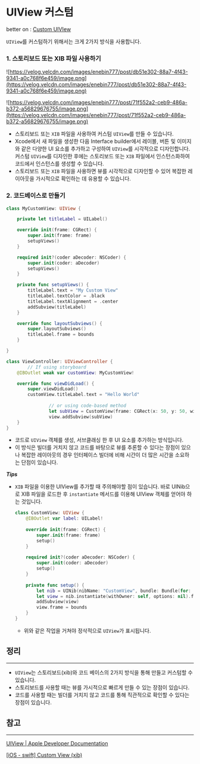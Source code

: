 # UIView 커스텀

better on : [Custom UIVIew](https://www.notion.so/enebin/Custom-UIView-971fcfa264784b4fbdb20d60168e7c8a?pvs=4)


`UIView`를 커스텀하기 위해서는 크게 2가지 방식을 사용합니다.

### 1. 스토리보드 또는 XIB 파일 사용하기

![https://velog.velcdn.com/images/enebin777/post/db51e302-88a7-4f43-9341-a0c768f6e459/image.png](https://velog.velcdn.com/images/enebin777/post/db51e302-88a7-4f43-9341-a0c768f6e459/image.png)

![https://velog.velcdn.com/images/enebin777/post/71f552a2-ceb9-486a-b372-a56829676755/image.png](https://velog.velcdn.com/images/enebin777/post/71f552a2-ceb9-486a-b372-a56829676755/image.png)

- 스토리보드 또는 `XIB` 파일을 사용하여 커스텀 `UIView`를 만들 수 있습니다.
- Xcode에서 새 파일을 생성한 다음 Interface builder에서 레이블, 버튼 및 이미지와 같은 다양한 UI 요소를 추가하고 구성하여 `UIView`를 시각적으로 디자인합니다. 커스텀 `UIView`를 디자인한 후에는 스토리보드 또는 `XIB` 파일에서 인스턴스화하여 코드에서 인스턴스를 생성할 수 있습니다.
- 스토리보드 또는 `XIB` 파일을 사용하면 뷰를 시각적으로 디자인할 수 있어 복잡한 레이아웃을 가시적으로 확인하는 데 유용할 수 있습니다.

### 2. 코드베이스로 만들기

```swift
class MyCustomView: UIView {

    private let titleLabel = UILabel()

    override init(frame: CGRect) {
        super.init(frame: frame)
        setupViews()
    }

    required init?(coder aDecoder: NSCoder) {
        super.init(coder: aDecoder)
        setupViews()
    }

    private func setupViews() {
        titleLabel.text = "My Custom View"
        titleLabel.textColor = .black
        titleLabel.textAlignment = .center
        addSubview(titleLabel)
    }

    override func layoutSubviews() {
        super.layoutSubviews()
        titleLabel.frame = bounds
    }

}
```

```swift
class ViewController: UIViewController {
		// If using storyboard
    @IBOutlet weak var customView: MyCustomView!

    override func viewDidLoad() {
        super.viewDidLoad()
        customView.titleLabel.text = "Hello World"
				
				// or using code-based method
				let subView = CustomView(frame: CGRect(x: 50, y: 50, width: 100, height: 100)				
				view.addSubview(subView)
    }
}
```

- 코드로 `UIView` 객체를 생성, 서브클래싱 한 후 UI 요소를 추가하는 방식입니다.
- 이 방식은 빌더를 거치지 않고 코드를 바탕으로 뷰를 추론할 수 있다는 장점이 있으나 복잡한 레이아웃의 경우 인터페이스 빌더에 비해 시간이 더 많은 시간을 소요하는 단점이 있습니다.

***Tips***

- `XIB` 파일을 이용한 UIView를 추가할 때 주의해야할 점이 있습니다. 바로 UINib으로 XIB 파일을 로드한 후  `instantiate` 메서드를 이용해 UIView 객체를 얻어야 하는 것입니다.
    
    ```swift
    class CustomView: UIView {
        @IBOutlet var label: UILabel!
        
        override init(frame: CGRect) {
            super.init(frame: frame)
            setup()
        }
        
        required init?(coder aDecoder: NSCoder) {
            super.init(coder: aDecoder)
            setup()
        }
        
        private func setup() {
            let nib = UINib(nibName: "CustomView", bundle: Bundle(for: CustomView.self))
            let view = nib.instantiate(withOwner: self, options: nil).first as! UIView
            addSubview(view)
            view.frame = bounds
        }
    }
    ```
    
    - 위와 같은 작업을 거쳐야 정삭적으로 `UIView`가 표시됩니다.
    

## 정리

---

- `UIView`는 스토리보드(xib)와 코드 베이스의 2가지 방식을 통해 만들고 커스텀할 수 있습니다.
- 스토리보드를 사용할 때는 뷰를 가시적으로 빠르게 만들 수 있는 장점이 있습니다.
- 코드를 사용할 때는 빌더를 거치지 않고 코드를 통해 직관적으로 확인할 수 있다는 장점이 있습니다.

## 참고

---

[UIView | Apple Developer Documentation](https://www.google.com/url?sa=t&rct=j&q=&esrc=s&source=web&cd=&ved=2ahUKEwis6Z2Grtv9AhWP1GEKHe3dAVwQFnoECA0QAQ&url=https://developer.apple.com/documentation/uikit/uiview&usg=AOvVaw1QQF3A1Eh14aS1gN1p4jhI)

[[iOS - swift] Custom View (xib)](https://ios-development.tistory.com/200)